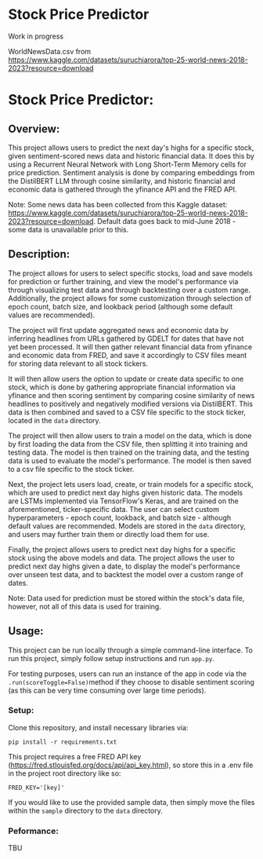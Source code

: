 # Stock Price Predictor

Work in progress

WorldNewsData.csv from https://www.kaggle.com/datasets/suruchiarora/top-25-world-news-2018-2023?resource=download


# Stock Price Predictor:

## Overview:

This project allows users to predict the next day's highs for a specific stock, given sentiment-scored news data and historic financial data. It does this by using a Recurrent Neural Network with Long Short-Term Memory cells for price prediction. Sentiment analysis is done by comparing embeddings from the DistilBERT LLM through cosine similarity, and historic financial and economic data is gathered through the yfinance API and the FRED API. 

Note: Some news data has been collected from this Kaggle dataset: https://www.kaggle.com/datasets/suruchiarora/top-25-world-news-2018-2023?resource=download. Default data goes back to mid-June 2018 - some data is unavailable prior to this.

## Description:

The project allows for users to select specific stocks, load and save models for prediction or further training, and view the model's performance via through visualizing test data and through backtesting over a custom range. Additionally, the project allows for some customization through selection of
epoch count, batch size, and lookback period (although some default values are recommended).

The project will first update aggregated news and economic data by inferring headlines from URLs gathered by GDELT for dates that have not yet been processed. It will then gather relevant financial data from yfinance and economic data from FRED, and save it accordingly to CSV files meant for storing data relevant to all stock tickers.

It will then allow users the option to update or create data specific to one stock, which is done by gathering appropriate financial information via yfinance and then scoring sentiment by comparing cosine similarity of news headlines to positively and negatively modified versions via DistilBERT. This data is then combined and saved to a CSV file specific to the stock ticker, located in the `data` directory.

The project will then allow users to train a model on the data, which is done by first loading the data from the CSV file, then splitting it into training and testing data. The model is then trained on the training data, and the testing data is used to evaluate the model's performance. The model is then saved to a csv file specific to the stock ticker.

Next, the project lets users load, create, or train models for a specific stock, which are used to predict next day highs given historic data. The models are LSTMs implemented via TensorFlow's Keras, and are trained on the aforementioned, ticker-specific data. The user can select custom hyperparameters - epoch count, lookback, and batch size - although default values are recommended. Models are stored in the `data` directory, and users may further train them or directly load them for use.

Finally, the project allows users to predict next day highs for a specific stock using the above models and data. The project allows the user to predict next day highs given a date, to display the model's performance over unseen test data, and to backtest the model over a custom range of dates.

Note: Data used for prediction must be stored within the stock's data file, however, not all of this data is used for training.

## Usage:

This project can be run locally through a simple command-line interface. To run this project, simply follow setup instructions and run `app.py`.

For testing purposes, users can run an instance of the app in code via the `.run(scoreToggle=False)`method if they choose to disable sentiment scoring (as this can be very time consuming over large time periods).

### Setup:
Clone this repository, and install necessary libraries via:

`pip install -r requirements.txt`

This project requires a free FRED API key (https://fred.stlouisfed.org/docs/api/api_key.html), so store this in a .env file
in the project root directory like so:
```
FRED_KEY='[key]'
```

If you would like to use the provided sample data, then simply move the files within the `sample`
directory to the `data` directory.

### Peformance:
TBU